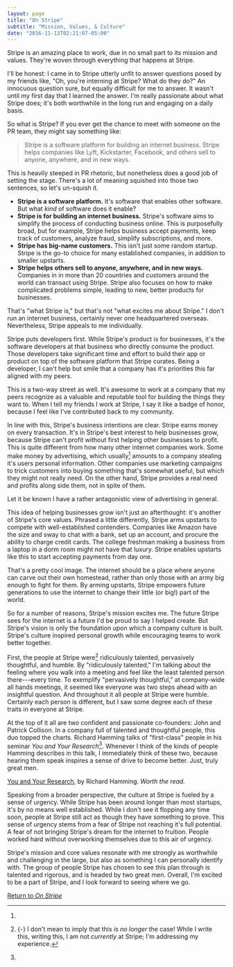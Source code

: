 ```yaml
---
layout: page
title: "On Stripe"
subtitle: "Mission, Values, & Culture"
date: "2016-11-13T02:21:07-05:00"
---
```


Stripe is an amazing place to work, due in no small part to its mission and
values. They're woven through everything that happens at Stripe.

<section>

<span class="newthought">I'll be honest: I came in to Stripe</span> utterly
unfit to answer questions posed by my friends like, "Oh, you're interning at
Stripe? What do they do?" An innocuous question sure, but equally difficult for
me to answer. It wasn't until my first day that I learned the answer. I'm really
passionate about what Stripe does; it's both worthwhile in the long run and
engaging on a daily basis.

So what is Stripe? If you ever get the chance to meet with someone on the PR
team, they might say something like:

> Stripe is a software platform for building an internet business. Stripe helps
> companies like Lyft, Kickstarter, Facebook, and others sell to anyone,
> anywhere, and in new ways.

This is heavily steeped in PR rhetoric, but nonetheless does a good job of
setting the stage. There's a lot of meaning squished into those two sentences,
so let's un-squish it.

- **Stripe is a software platform.** It's software that enables other software.
  But what *kind* of software does it enable?
- **Stripe is for building an internet business.** Stripe's software aims to
  simplify the process of conducting business online. This is purposefully
  broad, but for example, Stripe helps business accept payments, keep track of
  customers, analyze fraud, simplify subscriptions, and more.
- **Stripe has big-name customers.** This isn't just some random startup. Stripe
  is the go-to choice for many established companies, in addition to smaller
  upstarts.
- **Stripe helps others sell to anyone, anywhere, and in new ways.** Companies
  in in more than 20 countries and customers around the world can transact using
  Stripe. Stripe also focuses on how to make complicated problems simple,
  leading to new, better products for businesses.

That's "what Stripe is," but that's not "what excites me about Stripe." I don't
run an internet business, certainly never one headquartered overseas.
Nevertheless, Stripe appeals to me individually.

Stripe puts developers first. While Stripe's product is for businesses, it's the
software developers at that business who directly consume the product. Those
developers take significant time and effort to build their app or product on top
of the software platform that Stripe curates. Being a developer, I can't help
but smile that a company has it's priorities this far aligned with my peers.

This is a two-way street as well. It's awesome to work at a company that my
peers recognize as a valuable and reputable tool for building the things they
want to. When I tell my friends I work at Stripe, I say it like a badge of
honor, because I feel like I've contributed back to my community.

In line with this, Stripe's business intentions are clear. Stripe earns money on
every transaction. It's in Stripe's best interest to help businesses grow,
because Stripe can't profit without first helping other businesses to profit.
This is quite different from how many other internet companies work. Some make
money by advertising, which usually[^ads] amounts to a company stealing it's users
personal information. Other companies use marketing campaigns to trick customers
into buying something that's somewhat useful, but which they might not really
need. On the other hand, Stripe provides a real need and profits along side
them, not in spite of them.

[^ads]:
  Let it be known I have a rather antagonistic view of advertising in general.

This idea of helping businesses grow isn't just an afterthought: it's another of
Stripe's core values. Phrased a little differently, Stripe arms upstarts to
compete with well-established contenders. Companies like Amazon have the size
and sway to chat with a bank, set up an account, and procure the ability to
charge credit cards. The college freshman making a business from a laptop in a
dorm room might not have that luxury. Stripe enables upstarts like this to start
accepting payments from day one.

That's a pretty cool image. The internet should be a place where anyone can
carve out their own homestead, rather than only those with an army big enough to
fight for them. By arming upstarts, Stripe empowers future generations to use
the internet to change their little (or big!) part of the world.

</section>
<section>

<span class="newthought">So for a number of reasons</span>, Stripe's mission
excites me. The future Stripe sees for the internet is a future I'd be proud to
say I helped create. But Stripe's vision is only the foundation upon which a
company culture is built. Stripe's culture inspired personal growth while
encouraging teams to work better together.

First, the people at Stripe were[^past] ridiculously talented, pervasively
thoughtful, and humble. By "ridiculously talented," I'm talking about the
feeling where you walk into a meeting and feel like the least talented person
there---every time. To exemplify "pervasively thoughtful," at company-wide all
hands meetings, it seemed like everyone was two steps ahead with an insightful
question. And throughout it all people at Stripe were humble. Certainly each
person is different, but I saw some degree each of these traits in everyone at
Stripe.

[^past]: {-}
  I don't mean to imply that this *is no longer* the case! While I write this,
  writing this, I am not *currently* at Stripe; I'm addressing my experience.

At the top of it all are two confident and passionate co-founders: John and
Patrick Collison. In a company full of talented and thoughtful people, this duo
topped the charts. Richard Hamming talks of "first-class" people in his seminar
*You and Your Research*[^research]. Whenever I think of the kinds of people
Hamming describes in this talk, I immediately think of these two, because
hearing them speak inspires a sense of drive to become better. Just, truly great
men.

[^research]:
  [You and Your Research](http://www.cs.virginia.edu/~robins/YouAndYourResearch.html),
  by Richard Hamming. *Worth the read.*

Speaking from a broader perspective, the culture at Stripe is fueled by a sense
of urgency. While Stripe has been around longer than most startups, it's by no
means well established. While I don't see it flopping any time soon, people at
Stripe still act as though they have something to prove. This sense of urgency
stems from a fear of Stripe not reaching it's full potential. A fear of not
bringing Stripe's dream for the internet to fruition. People worked hard without
overworking themselves due to this air of urgency.

</section>
<section>

<span class="newthought">Stripe's mission and core values</span> resonate with
me strongly as worthwhile and challenging in the large, but also as something I
can personally identify with. The group of people Stripe has chosen to see this
plan through is talented and rigorous, and is headed by two great men. Overall,
I'm excited to be a part of Stripe, and I look forward to seeing where we go.

</section>
<section>

[Return to *On Stripe*](..)

</section>
